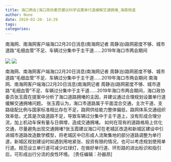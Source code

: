 ```yaml
---
title: 海口两会|海口政协委员建议科学设置单行道缓解交通拥堵_海南频道
author: None
date: 2019-02-20- 14:29
tags: 
categories: 
---
```

南海网、南海网客户端海口2月20日消息(南海网记者 周静泊)路网密度不够、城市道路“毛细血管”不足、车辆过分集中于主干道……2019年海口市两会期间
<!-- more -->
                
<img align="center" border="0" src="http://p2.ifengimg.com/fck/2019_08/1455e5961114631_w900_h560.jpg" />
                
<img align="center" border="0" src="http://p2.ifengimg.com/a/2016/0810/204c433878d5cf9size1_w16_h16.png" />
                
            
南海网、南海网客户端海口2月20日消息(南海网记者 周静泊)路网密度不够、城市道路“毛细血管”不足、车辆过分集中于主干道……2019年海口市两会期间
南海网、南海网客户端海口2月20日消息(南海网记者 周静泊)路网密度不够、城市道路“毛细血管”不足、车辆过分集中于主干道……2019年海口市两会期间，海口政协委员张玉霞在提案中分析了海口道路拥堵的主因，并建议通过合理规划设置单行道缓解交通拥堵问题。
张玉霞认为，海口市道路属于平面混合交通，主次干道、支路级配比例与国家标准相比存在不足，路网供给能力整体偏低，路网体系交通组织效率低，尤其是次级道路不足，导致车辆过分集中于主干道上，没有形成合理分流，加上机动车保有量与日俱增，造成交通拥堵。
如何在现有的道路格局上优化交通，尽量避免出现交通拥堵?张玉霞建议海口可在老城区改造和新城区建设中引进城市道路改造数学模型，将老城区中已形成人流聚集地的部分道路调整为单行道，新城区规划建设时如遇到用地紧张、投资有限的情况，也可以考虑规划使用单行道。规范设立单行道可减少红绿灯，在做好单行道、环形路的进出标识和指引后，可形成出行分流的良性环境。
[责任编辑：孙器昂]
            
